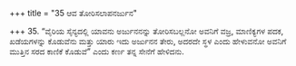 +++
title = "35 ಆವ ತೋರಿಸಲಾಪನರ್ಜುನ"

+++
35. “ವೈರಿಯ ಸೈನ್ಯದಲ್ಲಿ ಯಾವನು ಅರ್ಜುನನನ್ನು ತೋರಿಸಬಲ್ಲನೋ ಅವನಿಗೆ ವಜ್ರ, ಮಾಣಿಕ್ಯಗಳ ಪದಕ, ಖಡೆಯಗಳನ್ನು ಕೊಡುವೆನು ಮತ್ತು ಯಾರು ಇದು ಅರ್ಜುನನ ತೇರು, ಅದರದೇ ಸ್ಥಳ ಎಂದು ಹೇಳುವನೋ ಅವನಿಗೆ ಮುತ್ತಿನ ಸರದ ಕಾಣಿಕೆ ಕೊಡುವೆ” ಎಂದು ಕರ್ಣ ತನ್ನ ಸೇನೆಗೆ ಹೇಳಿದನು.